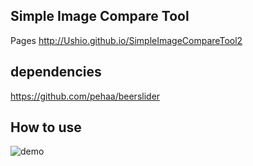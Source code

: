 ## Simple Image Compare Tool
Pages
http://Ushio.github.io/SimpleImageCompareTool2

## dependencies
https://github.com/pehaa/beerslider

## How to use
![demo](demo.gif)